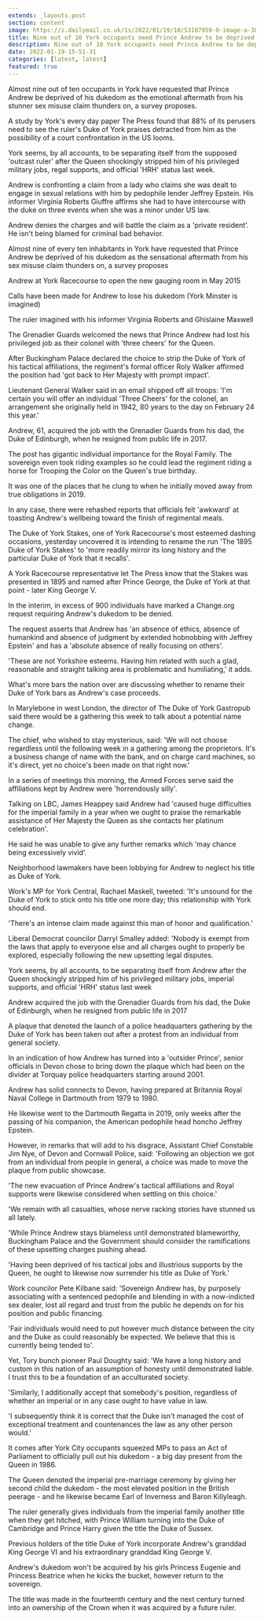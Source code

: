 ```yaml
---
extends: _layouts.post
section: content
image: https://i.dailymail.co.uk/1s/2022/01/19/10/53107959-0-image-a-38_1642587445252.jpg 
title: Nine out of 10 York occupants need Prince Andrew to be deprived of his Duke of York title 
description: Nine out of 10 York occupants need Prince Andrew to be deprived of his Duke of York title 
date: 2022-01-19-15-51-31 
categories: [latest, latest] 
featured: true 
--- 
```

Almost nine out of ten occupants in York have requested that Prince Andrew be deprived of his dukedom as the emotional aftermath from his stunner sex misuse claim thunders on, a survey proposes.

A study by York's every day paper The Press found that 88% of its perusers need to see the ruler's Duke of York praises detracted from him as the possibility of a court confrontation in the US looms.

York seems, by all accounts, to be separating itself from the supposed 'outcast ruler' after the Queen shockingly stripped him of his privileged military jobs, regal supports, and official 'HRH' status last week.

Andrew is confronting a claim from a lady who claims she was dealt to engage in sexual relations with him by pedophile lender Jeffrey Epstein. His informer Virginia Roberts Giuffre affirms she had to have intercourse with the duke on three events when she was a minor under US law.

Andrew denies the charges and will battle the claim as a 'private resident'. He isn't being blamed for criminal bad behavior.

Almost nine of every ten inhabitants in York have requested that Prince Andrew be deprived of his dukedom as the sensational aftermath from his sex misuse claim thunders on, a survey proposes

Andrew at York Racecourse to open the new gauging room in May 2015

Calls have been made for Andrew to lose his dukedom (York Minster is imagined)

The ruler imagined with his informer Virginia Roberts and Ghislaine Maxwell

The Grenadier Guards welcomed the news that Prince Andrew had lost his privileged job as their colonel with 'three cheers' for the Queen.

After Buckingham Palace declared the choice to strip the Duke of York of his tactical affiliations, the regiment's formal officer Roly Walker affirmed the position had 'got back to Her Majesty with prompt impact'.

Lieutenant General Walker said in an email shipped off all troops: 'I'm certain you will offer an individual 'Three Cheers' for the colonel, an arrangement she originally held in 1942, 80 years to the day on February 24 this year.'

Andrew, 61, acquired the job with the Grenadier Guards from his dad, the Duke of Edinburgh, when he resigned from public life in 2017.

The post has gigantic individual importance for the Royal Family. The sovereign even took riding examples so he could lead the regiment riding a horse for Trooping the Color on the Queen's true birthday.

It was one of the places that he clung to when he initially moved away from true obligations in 2019.

In any case, there were rehashed reports that officials felt 'awkward' at toasting Andrew's wellbeing toward the finish of regimental meals.

The Duke of York Stakes, one of York Racecourse's most esteemed dashing occasions, yesterday uncovered it is intending to rename the run 'The 1895 Duke of York Stakes' to 'more readily mirror its long history and the particular Duke of York that it recalls'.

A York Racecourse representative let The Press know that the Stakes was presented in 1895 and named after Prince George, the Duke of York at that point - later King George V.

In the interim, in excess of 900 individuals have marked a Change.org request requiring Andrew's dukedom to be denied.

The request asserts that Andrew has 'an absence of ethics, absence of humankind and absence of judgment by extended hobnobbing with Jeffrey Epstein' and has a 'absolute absence of really focusing on others'.

'These are not Yorkshire esteems. Having him related with such a glad, reasonable and straight talking area is problematic and humiliating,' it adds.

What's more bars the nation over are discussing whether to rename their Duke of York bars as Andrew's case proceeds.

In Marylebone in west London, the director of The Duke of York Gastropub said there would be a gathering this week to talk about a potential name change.

The chief, who wished to stay mysterious, said: 'We will not choose regardless until the following week in a gathering among the proprietors. It's a business change of name with the bank, and on charge card machines, so it's direct, yet no choice's been made on that right now.'

In a series of meetings this morning, the Armed Forces serve said the affiliations kept by Andrew were 'horrendously silly'.

Talking on LBC, James Heappey said Andrew had 'caused huge difficulties for the imperial family in a year when we ought to praise the remarkable assistance of Her Majesty the Queen as she contacts her platinum celebration'.

He said he was unable to give any further remarks which 'may chance being excessively vivid'.

Neighborhood lawmakers have been lobbying for Andrew to neglect his title as Duke of York.

Work's MP for York Central, Rachael Maskell, tweeted: 'It's unsound for the Duke of York to stick onto his title one more day; this relationship with York should end.

'There's an intense claim made against this man of honor and qualification.'

Liberal Democrat councilor Darryl Smalley added: 'Nobody is exempt from the laws that apply to everyone else and all charges ought to properly be explored, especially following the new upsetting legal disputes.

York seems, by all accounts, to be separating itself from Andrew after the Queen shockingly stripped him of his privileged military jobs, imperial supports, and official 'HRH' status last week

Andrew acquired the job with the Grenadier Guards from his dad, the Duke of Edinburgh, when he resigned from public life in 2017

A plaque that denoted the launch of a police headquarters gathering by the Duke of York has been taken out after a protest from an individual from general society.

In an indication of how Andrew has turned into a 'outsider Prince', senior officials in Devon chose to bring down the plaque which had been on the divider at Torquay police headquarters starting around 2001.

Andrew has solid connects to Devon, having prepared at Britannia Royal Naval College in Dartmouth from 1979 to 1980.

He likewise went to the Dartmouth Regatta in 2019, only weeks after the passing of his companion, the American pedophile head honcho Jeffrey Epstein.

However, in remarks that will add to his disgrace, Assistant Chief Constable Jim Nye, of Devon and Cornwall Police, said: 'Following an objection we got from an individual from people in general, a choice was made to move the plaque from public showcase.

'The new evacuation of Prince Andrew's tactical affiliations and Royal supports were likewise considered when settling on this choice.'

'We remain with all casualties, whose nerve racking stories have stunned us all lately.

'While Prince Andrew stays blameless until demonstrated blameworthy, Buckingham Palace and the Government should consider the ramifications of these upsetting charges pushing ahead.

'Having been deprived of his tactical jobs and illustrious supports by the Queen, he ought to likewise now surrender his title as Duke of York.'

Work councilor Pete Kilbane said: 'Sovereign Andrew has, by purposely associating with a sentenced pedophile and blending in with a now-indicted sex dealer, lost all regard and trust from the public he depends on for his position and public financing.

'Fair individuals would need to put however much distance between the city and the Duke as could reasonably be expected. We believe that this is currently being tended to'.

Yet, Tory bunch pioneer Paul Doughty said: 'We have a long history and custom in this nation of an assumption of honesty until demonstrated liable. I trust this to be a foundation of an acculturated society.

'Similarly, I additionally accept that somebody's position, regardless of whether an imperial or in any case ought to have value in law.

'I subsequently think it is correct that the Duke isn't managed the cost of exceptional treatment and countenances the law as any other person would.'

It comes after York City occupants squeezed MPs to pass an Act of Parliament to officially pull out his dukedom - a big day present from the Queen in 1986.

The Queen denoted the imperial pre-marriage ceremony by giving her second child the dukedom - the most elevated position in the British peerage - and he likewise became Earl of Inverness and Baron Killyleagh.

The ruler generally gives individuals from the imperial family another title when they get hitched, with Prince William turning into the Duke of Cambridge and Prince Harry given the title the Duke of Sussex.

Previous holders of the title Duke of York incorporate Andrew's granddad King George VI and his extraordinary granddad King George V.

Andrew's dukedom won't be acquired by his girls Princess Eugenie and Princess Beatrice when he kicks the bucket, however return to the sovereign.

The title was made in the fourteenth century and the next century turned into an ownership of the Crown when it was acquired by a future ruler.